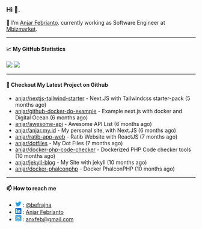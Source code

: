 ### Hi 👋.

 🔭 I’m [Anjar Febrianto](https://www.anjar.my.id). currently working as Software Engineer at [Mbizmarket](https://www.mbizmarket.co.id). 

[]() 

---


#### 📈 My GitHub Statistics
<img src="https://github-readme-stats.vercel.app/api?username=anjar&show_icons=true&count_private=true&hide=contribs&cache_seconds=86400&theme=vision-friendly-dark&hide_title=true">

<img src="https://github-readme-stats.vercel.app/api/top-langs/?username=anjar&layout=compact&count=8&cache_seconds=86400&theme=vision-friendly-dark&hide=html,css">


---

#### 👷 Checkout My Latest Project on Github

- [anjar/nextjs-tailwind-starter](https://github.com/anjar/nextjs-tailwind-starter) - Next.JS with Tailwindcss starter-pack (5 months ago)
- [anjar/github-docker-do-example](https://github.com/anjar/github-docker-do-example) - Example next.js with docker and Digital Ocean (6 months ago)
- [anjar/awesome-api](https://github.com/anjar/awesome-api) - Awesome API List (6 months ago)
- [anjar/anjar.my.id](https://github.com/anjar/anjar.my.id) - My personal site, with Next.JS (6 months ago)
- [anjar/ratib-app-web](https://github.com/anjar/ratib-app-web) - Ratib Website with ReactJS (7 months ago)
- [anjar/dotfiles](https://github.com/anjar/dotfiles) - My Dot Files (7 months ago)
- [anjar/docker-php-code-checker](https://github.com/anjar/docker-php-code-checker) - Dockerized PHP Code checker tools (10 months ago)
- [anjar/jekyll-blog](https://github.com/anjar/jekyll-blog) - My Site with jekyll (10 months ago)
- [anjar/docker-phalconphp](https://github.com/anjar/docker-phalconphp) - Docker PhalconPHP (10 months ago)


---
#### 📫 How to reach me
[](https://www.linkedin.com/in/anjar-febrianto/)

- <img  alt="Anjar Febrianto | Twitter"  width="16px"  src="https://raw.githubusercontent.com/anjar/anjar/master/assets/twitter.svg" /> : [@befrajna](https://twitter.com/befrajna)
- <img  alt="Anjar Febrianto | Linkedin"  width="16px" src="https://raw.githubusercontent.com/anjar/anjar/master/assets/linkedin.svg" /> : [Anjar Febrianto](https://www.linkedin.com/in/anjar-febrianto/)
- <img  alt="Anjar Febrianto | Email"  width="16px" src="https://raw.githubusercontent.com/anjar/anjar/master/assets/email-icon.svg" /> : [anxfeb@gmail.com](mailto://anxfeb@gmail.com)



